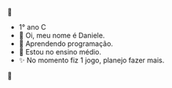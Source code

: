🔅
- 1° ano C 
- 👋 Oi, meu nome é Daniele.
- 👀 Aprendendo programação.
- 🌠 Estou no ensino médio.
- ✨ No momento fiz 1 jogo, planejo fazer mais.

🔅
